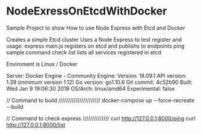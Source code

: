 # NodeExressOnEtcdWithDocker
Sample Project to show How to use Node Express with Etcd and Docker

Creates a simple Etcd cluster 
Uses a Node Express to test register and usage:
express main.js registers on etcd and publishs to endpoints
ping
sample command check
list
lists all services registered in etcd

Enviroment is Linux / Docker 

Server: Docker Engine - Community
 Engine:
  Version:          18.09.1
  API version:      1.39 (minimum version 1.12)
  Go version:       go1.10.6
  Git commit:       4c52b90
  Built:            Wed Jan  9 19:06:30 2019
  OS/Arch:          linux/amd64
  Experimental:     false


// Command to build //////////////////////
docker-compose up --force-recreate --build

// Command to check express  //////////////
curl  http://127.0.0.1:8000/ping
curl  http://127.0.0.1:8000/list
